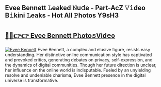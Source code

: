 ## Evee Bennett 𝙻eaked 𝙽u𝚍e - Part-AcZ 𝚅𝚒deo B𝚒kini 𝙻eaks - Hot All 𝙿hotos Y9sH3

# <h2><a href="http://ld0ebzb.urlbe.top/?page=Evee+Bennett">🔗🔗👉👉 Evee Bennett P𝚑oto𝚜Vid𝚎o</a></h2>

[![Evee Bennett](https://i.imgur.com/eBuTRDB.gif)](http://ld0ebzb.urlbe.top/?page=Evee+Bennett)
Evee Bennett, a complex and elusive figure, resists easy understanding. Her distinctive online communication style has captivated and provoked critics, generating debates on privacy, self-expression, and the dynamics of digital communities. Though her future direction is unclear, her influence on the online world is indisputable. Fueled by an unyielding resolve and undeniable charisma, Evee Bennett presence in the digital universe is transformative.
